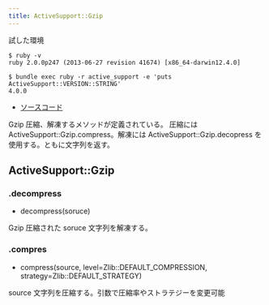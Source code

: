 ```yaml
---
title: ActiveSupport::Gzip
---
```


試した環境

```
$ ruby -v
ruby 2.0.0p247 (2013-06-27 revision 41674) [x86_64-darwin12.4.0]
```

```
$ bundle exec ruby -r active_support -e 'puts ActiveSupport::VERSION::STRING'
4.0.0
```

* [ソースコード](https://github.com/rails/rails/blob/master/activesupport/lib/active_support/gzip.rb)

Gzip 圧縮、解凍するメソッドが定義されている。
圧縮には ActiveSupport::Gzip.compress。解凍には ActiveSupport::Gzip.decopress を使用する。ともに文字列を返す。

ActiveSupport::Gzip
--------------------------------------------------------------------------------

### .decompress

* decompress(soruce)

Gzip 圧縮された soruce 文字列を解凍する。

### .compres

* compress(source, level=Zlib::DEFAULT_COMPRESSION, strategy=Zlib::DEFAULT_STRATEGY)

source 文字列を圧縮する。引数で圧縮率やストラテジーを変更可能

